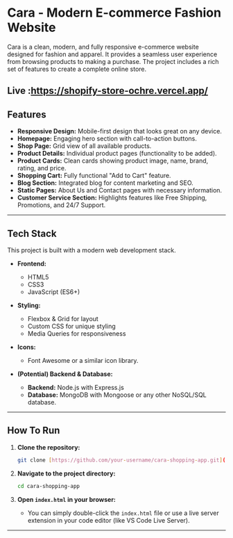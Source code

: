 # Cara - Modern E-commerce Fashion Website

Cara is a clean, modern, and fully responsive e-commerce website designed for fashion and apparel. It provides a seamless user experience from browsing products to making a purchase. The project includes a rich set of features to create a complete online store.

Live :https://shopify-store-ochre.vercel.app/
---

## Features

-   **Responsive Design:** Mobile-first design that looks great on any device.
-   **Homepage:** Engaging hero section with call-to-action buttons.
-   **Shop Page:** Grid view of all available products.
-   **Product Details:** Individual product pages (functionality to be added).
-   **Product Cards:** Clean cards showing product image, name, brand, rating, and price.
-   **Shopping Cart:** Fully functional "Add to Cart" feature.
-   **Blog Section:** Integrated blog for content marketing and SEO.
-   **Static Pages:** About Us and Contact pages with necessary information.
-   **Customer Service Section:** Highlights features like Free Shipping, Promotions, and 24/7 Support.

---

## Tech Stack

This project is built with a modern web development stack.

-   **Frontend:**
    -   HTML5
    -   CSS3
    -   JavaScript (ES6+)

-   **Styling:**
    -   Flexbox & Grid for layout
    -   Custom CSS for unique styling
    -   Media Queries for responsiveness

-   **Icons:**
    -   Font Awesome or a similar icon library.

-   **(Potential) Backend & Database:**
    -   **Backend:** Node.js with Express.js
    -   **Database:** MongoDB with Mongoose or any other NoSQL/SQL database.

---

## How To Run

1.  **Clone the repository:**
    ```bash
    git clone [https://github.com/your-username/cara-shopping-app.git](https://github.com/your-username/cara-shopping-app.git)
    ```

2.  **Navigate to the project directory:**
    ```bash
    cd cara-shopping-app
    ```

3.  **Open `index.html` in your browser:**
    -   You can simply double-click the `index.html` file or use a live server extension in your code editor (like VS Code Live Server).

---
